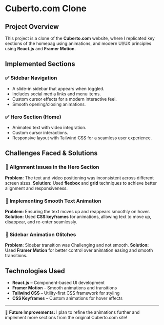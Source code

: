 # Cuberto.com Clone

## Project Overview
This project is a clone of the **Cuberto.com** website, where I replicated key sections of the homepag using  animations, and modern UI/UX principles using **React.js** and **Framer Motion**.

## Implemented Sections
### ✅ Sidebar Navigation
- A slide-in sidebar that appears when toggled.
- Includes social media links and menu items.
- Custom cursor effects for a modern interactive feel.
- Smooth opening/closing animations.

### ✅ Hero Section (Home)
- Animated text with video integration.
- Custom cursor interactions.
- Responsive layout with Tailwind CSS for a seamless user experience.

## Challenges Faced & Solutions
### 🔹 **Alignment Issues in the Hero Section**
**Problem:** The text and video positioning was inconsistent across different screen sizes.
**Solution:** Used **flexbox** and **grid** techniques to achieve better alignment and responsiveness.

### 🔹 **Implementing Smooth Text Animation**
**Problem:** Ensuring the text moves up and reappears smoothly on hover.
**Solution:** Used **CSS keyframes** for animations, allowing text to move up, disappear, and re-enter seamlessly.

### 🔹 **Sidebar Animation Glitches**
**Problem:** Sidebar transition was Challenging and not smooth.
**Solution:** Used **Framer Motion** for better control over animation easing and smooth transitions.

## Technologies Used
- **React.js** – Component-based UI development
- **Framer Motion** – Smooth animations and transitions
- **Tailwind CSS** – Utility-first CSS framework for styling
- **CSS Keyframes** – Custom animations for hover effects

---

🚀 **Future Improvements:** I plan to refine the animations further and implement more sections from the original Cuberto.com site!

